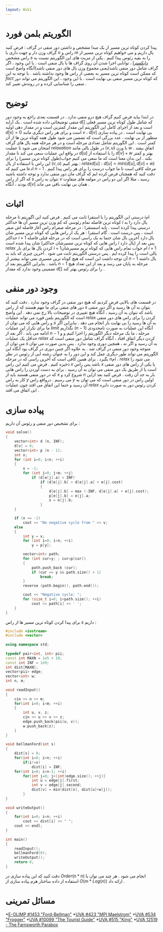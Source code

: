 ```yaml
---
layout: Wiki
---
```


# الگوریتم بلمن فورد
پیدا کردن کوتاه ترین مسیر از یک مبدا مشخص و داشتن دور منفی در گراف :
فرض کنید گراف وزن دار و جهت داری با $n$ راس و $m$ یال داریم و می خواهیم کوتاه ترین مسیر از راس مشخص $s$ را به بقیه رئوس پیذا کنیم . یکی از مزیت های این الگوریتم نسبت به [دایکسترا] ، توانایی اجرا شدن آن روی گراف ها با یال منفی است . با این وجود ، اگر گراف شامل دور منفی باشد(یعنی مجموع وزن یال های دور منفی باشد)آنگاه واضح است که ممکن است کوتاه ترین مسیر به بعضی از راس ها وجود نداشته باشد . با توجه به این $fact$ که کوتاه ترین مسیر منفی بی نهایت است . با این وجود ، این الگوریتم می تواند دور منفی را شناسایی کرده و در روندش تغییر کند . 

# توضیح 
در ابتدا بیاید فرض کنیم گراف هیچ درو منفی ندارد . در قسمت بعدی راجع به وجود دور منفی توضیحاتی داده شده است . یک آرایه $d[]$ که شامل طول کوتاه ترین مسیر فعلی است و بعد از اجرای کامل این الگوریتم این مقدار کمترین است و در مقدار دهی اولیه $d[s] = 0$ است و برای هر راس دیگری مانند $v$ ، $d[v]$ بی نهایت است . در پیاده سازی منظور از بی نهایت ، عدد بزرگی است که تضمین می شود طول همه کوتاه ترین ها از آن کمتر است . 
این الگوریتم شامل تعدادی مرحله است و در هر مرحله همه یال های گراف امتحان می شود تا عملیت $relaxation$ در طول یالی مانند $(v , u)$ با وزن $w$ اتفاق بیفتد . در واقع این عملیات سعی می کند تا مقدار $d[u]$ را با استفاده از $d[v] + w$ بهتر و کمتر بکند . این بدان معنا  است که ما سعی می کنیم جواب(طول کوتاه ترین مسیر) را برای این راس با استفاده از یال $(v , u)$ بهتر کنیم :
$relax d[u] : d[u] = min(d[u] , d[v] + w)$
ادعا می کنیم که $n - 1$ مرحله کافی است تا ما جواب درست را برای هر راس پیدا کنیم . دقت کنید که همچنان فرض کرده ایم که گراف مان دور منفی ندارد و توجه داشته باشید که اگر از راس $s$ نتوان به راس $v$ رسید ، مثلا اگر این دو راس در مولفه های متفاوت بودند ، آنگاه $d[v]$ همان بی نهایت باقی می ماند . 

# اثبات 
درستی این الگوریتم را با استقرا ثابت می کنیم . فرض کنید این اگوریتم تا مرحله $i$ام کوتاه ترین فاصله تمام رئوسی که کم وزن ترین مسیر آن ها حداکثر $i$ یال دارد را به درستی پیدا کرده است . پایه اسستقرا : در مرحله صفرام راس آغاز فاصله اش صفر است ، پس درست است . گام استقرا : هر یک از راس هایی که کوتاه ترین مسیر شان حداکثر $i + 1$ یال دارد آخرین بال شان حتما به یک راسی است که در مرحله قبلی فاصله شان پیدا شده است (راس هایی که کوتاه ترین مسیرشان حداکثر $i$ یال دارد) پس بعد از $relax$ کردن یال ها برای بار $i + 1$ام جواب تمام راس هایی که کوتاه تریم مسیرشان $i + 1$ یالی است را پیدا کرده ایم . پس درستی الگوریتم ثابت می شود . آخرین چیزی که باید به آن توجه داشت این است که هیچ کوتاه ترین مسیری نمی تواند بیشتر از $n - 1$ یال داشته باشد . بنابراین الگوریتم بعد ار $n - 1$ مرحله به پایان می رسد و بعد از این تعداد هیچ تضمینی وجود ندارد که مقدار $d[]$ را برای رئوس بهتر کند . 

# وجود دور منفی 
در قسمت های بالایی فرض کردیم که هیچ دور منفی در گراف وجود ندارد . دقت کنید که دور های منفی برای ما مهم هستند که از راس $s$ بتوان به آن ها رسید و اگر دور منفی باشد که نتوان به آن رسید ، آنگاه هیچ تغییری در توضیحات بالا رخ نمی دهد . این واضح است که الگوریتم بلمن فورد می تواند عملیات $relax$ کردن را برای راس های دور منفی و راس هایی که می توان از $s$ به آن ها رسید را بی نهایت بار انجام می دهد . بنابراین اگر ما برای تکرار این عملیات $limit$ نگذاریم $(n - 1)$ آنگاه این عملیات به صورت نامحدودی ادامه می یابد . اگر بعد از $n - 1$ مرحله ، ما یک مرحله دیگر الگوریتم را اجرا کنیم و و حداقل یک عملیات $relax$ کردن دیگر اتفاق افتاد ، آنگاه گراف شامل دور منفی است که می توان از $s$ به آن رسید و اگر نه ، همچین دوری وجود ندارد . پس بدین صورت می توان متوجه وجود دور منفی در گراف شد . به علاوه اگر چنین دوری در گراف بود آنگاه این الگوریتم می تواند طور دیگری عمل کند و این دور را به عنوان رشته ایی از رئوس در نظر بگیرد . برای همین کافی است که آخرین راسی که در مرحله $n$ام ، $relax$ می شود را ذخیره کنیم . فرض می کنیم این راس $x$ باشد پس راس $x$ یا یکی از راس های دور منفی است یا از طریق یک دور منفی می توان به آن رسید . برای به دست آوردن را راس هایی که در دور منفی هستند باید از $x$ شروع کرد و $n$ بار به جد آن رفت . فرض کنید بعد ازاین کار به راس $y$ می رسیم . درواقع راس $y$ اولین راس در دور منفی است که می توان به آن رسید و حتما این اتفاق می افتد چون عملیات $relax$ کردن رئوس دور به صورت دایره ایی اتفاق می افتد . 

# پیاده سازی 
برای تشخیص دور منفی و رئوس آن داریم :

```C++
void solve()
{
    vector<int> d (n, INF);
    d[v] = 0;
    vector<int> p (n - 1);
    int x;
    for (int i=0; i<n; ++i)
    {
        x = -1;
        for (int j=0; j<m; ++j)
            if (d[e[j].a] < INF)
                if (d[e[j].b] > d[e[j].a] + e[j].cost)
                {
                    d[e[j].b] = max (-INF, d[e[j].a] + e[j].cost);
                    p[e[j].b] = e[j].a;
                    x = e[j].b;
                }
    }

    if (x == -1)
        cout << "No negative cycle from " << v;
    else
    {
        int y = x;
        for (int i=0; i<n; ++i)
            y = p[y];

        vector<int> path;
        for (int cur=y; ; cur=p[cur])
        {
            path.push_back (cur);
            if (cur == y && path.size() > 1)
                break;
        }
        reverse (path.begin(), path.end());

        cout << "Negative cycle: ";
        for (size_t i=0; i<path.size(); ++i)
            cout << path[i] << ' ';
    }
}
```
برای پیدا کردن کوتاه ترین مسیر ها از راس $s$ داریم :

```C++
#include <iostream>
#include <vector>
 
using namespace std;
 
typedef pair<int, int> pii;
const int MAXN = 1e5 + 10;
const int INF = 1e9;
int dist[MAXN];
vector<pii> edge;
vector<int> w;
int n, m;
 
void readInput()
{
	cin >> n >> m;
	for(int i=0; i<m; ++i)
    {
		int u, v, z;
		cin >> u >> v >> z;
		edge.push_back(pii(u, v));
		w.push_back(z);
	}
}
 
void bellmanFord(int s)
{
	dist[s] = 0;
	for(int i=0; i<n; ++i)
		if(i!=s)
			dist[i] = INF;
	for(int i=0; i<n-1; ++i)
		for(int j=0; j<(int)edge.size(); ++j){
			int u = edge[j].first;
			int v = edge[j].second;
			dist[v] = min(dist[v], dist[u]+w[j]);
		}
}
 
void writeOutput()
{
	for(int i=0; i<n; ++i)
		cout << dist[i] << " ";
	cout << endl;
}
 
int main()
{
	readInput();
	bellmanFord(0);
	writeOutput();
	return 0;
}
```
دقت کنید که این پیاده سازی در $Order(n * n)$ انجام می شود . هر چند می توان با استفاده از داده ساختار هرم پیاده سازی از $O(m * Log(n))$ ارائه داد .

# مسائل تمرینی
*[E-OLIMP #1453 "Ford-Bellman"](http://www.e-olimp.com.ua/problems/1453)
*[UVA #423 "MPI Maelstrom"](https://uva.onlinejudge.org/index.php?option=com_onlinejudge&Itemid=8&page=show_problem&problem=364)
*[UVA #534 "Frogger"](https://uva.onlinejudge.org/index.php?option=com_onlinejudge&Itemid=8&category=7&page=show_problem&problem=475)
*[UVA #10099 "The Tourist Guide"](https://uva.onlinejudge.org/index.php?option=com_onlinejudge&Itemid=8&category=12&page=show_problem&problem=1040)
*[UVA #515 "King"](https://uva.onlinejudge.org/index.php?option=onlinejudge&page=show_problem&problem=456)
*[UVA 12519 - The Farnsworth Parabox](https://uva.onlinejudge.org/index.php?option=com_onlinejudge&Itemid=8&page=show_problem&problem=3964)

[دایکسترا]:Dijkstra
